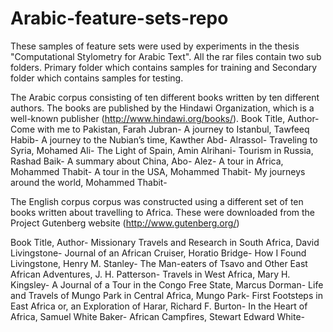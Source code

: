 # Arabic-feature-sets-repo
These samples of feature sets were used by experiments in the thesis "Computational Stylometry for Arabic Text". All the rar files contain two sub folders. Primary folder which contains samples for training and Secondary folder which contains samples for testing.

The Arabic corpus consisting of ten different books written by ten different authors. The books are published by the Hindawi Organization, which is a well-known publisher (http://www.hindawi.org/books/). 
	Book Title,	Author-
Come with me to Pakistan,	Farah Jubran-
A journey to Istanbul, 	Tawfeeq Habib-
A journey to the Nubian’s time,	Kawther Abd- Alrassol-
Traveling to Syria,	Mohamed Ali-
The Light of Spain,	Amin Alrihani-
Tourism in Russia,	Rashad Baik-
A summary about China,	Abo- Alez-
A tour in Africa,	Mohammed Thabit-
A tour in the USA,	Mohammed Thabit-
My journeys around the world, 	Mohammed Thabit-

The English corpus corpus was constructed using a different set of ten books written about travelling to Africa. These were downloaded from the Project Gutenberg website (http://www.gutenberg.org/) 

Book Title,	Author-
Missionary Travels and Research in South Africa,	David Livingstone-
Journal of an African Cruiser,	Horatio Bridge-
How I Found Livingstone,	Henry M. Stanley-
The Man-eaters of Tsavo and Other East African Adventures,	J. H. Patterson-
Travels in West Africa,	Mary H. Kingsley-
A Journal of a Tour in the Congo Free State,	Marcus Dorman-
Life and Travels of Mungo Park in Central Africa,	Mungo Park-
First Footsteps in East Africa or, an Exploration of Harar,	Richard F. Burton-
In the Heart of Africa,	Samuel White Baker-
African Campfires,	Stewart Edward White-

